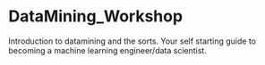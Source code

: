 # DataMining_Workshop
Introduction to datamining and the sorts. 
Your self starting guide to becoming a machine learning engineer/data scientist.
